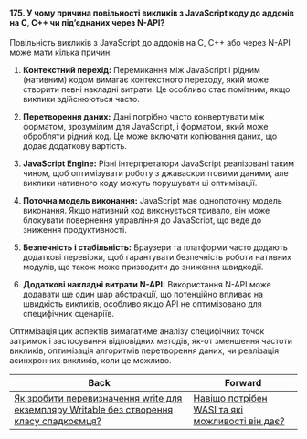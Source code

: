 #### 175. У чому причина повільності викликів з JavaScript коду до аддонів на C, C++ чи під’єднаних через N-API?

Повільність викликів з JavaScript до аддонів на C, C++ або через N-API може мати кілька причин:

1. **Контекстний перехід:** Перемикання між JavaScript і рідним (нативним) кодом вимагає контекстного переходу, який може створити певні накладні витрати. Це особливо стає помітним, якщо виклики здійснюються часто.

2. **Перетворення даних:** Дані потрібно часто конвертувати між форматом, зрозумілим для JavaScript, і форматом, який може обробляти рідний код. Це може включати копіювання даних, що додає додаткову вартість.

3. **JavaScript Engine:** Різні інтерпретатори JavaScript реалізовані таким чином, щоб оптимізувати роботу з джаваскриптовими даними, але виклики нативного коду можуть порушувати ці оптимізації.

4. **Поточна модель виконання:** JavaScript має однопоточну модель виконання. Якщо нативний код виконується тривало, він може блокувати повернення управління до JavaScript, що веде до зниження продуктивності.

5. **Безпечність і стабільність:** Браузери та платформи часто додають додаткові перевірки, щоб гарантувати безпечність роботи нативних модулів, що також може призводити до зниження швидкодії.

6. **Додаткові накладні витрати N-API:** Використання N-API може додавати ще один шар абстракції, що потенційно впливає на швидкість викликів, особливо якщо API не оптимізовано для специфічних сценаріїв.

Оптимізація цих аспектів вимагатиме аналізу специфічних точок затримок і застосування відповідних методів, як-от зменшення частоти викликів, оптимізація алгоритмів перетворення даних, чи реалізація асинхронних викликів, коли це можливо.

| Back | Forward |
|---|---|
| [Як зробити перевизначення write для екземпляру Writable без створення класу спадкоємця?](/ua/strong-middle/questions-for-a-systems-programmer/how-to-make-a-write-redefinition-for-a-writable-instance-without-creating-a-subclass.md)  | [Навіщо потрібен WASI та які можливості він дає?](/ua/strong-middle/questions-for-a-systems-programmer/why-is-wasi-needed-and-what-capabilities-does-it-provide.md) |